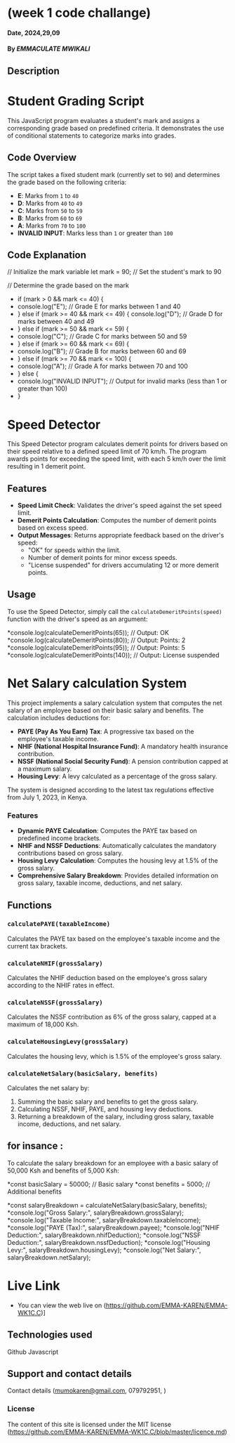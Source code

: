 # (week 1  code challange)

#### Date, 2024,29,09

#### By *EMMACULATE MWIKALI*

## Description
# Student Grading Script

This JavaScript program evaluates a student's mark and assigns a corresponding grade based on predefined criteria. It demonstrates the use of conditional statements to categorize marks into grades.

## Code Overview

The script takes a fixed student mark (currently set to `90`) and determines the grade based on the following criteria:

- **E**: Marks from `1` to `40`
- **D**: Marks from `40` to `49`
- **C**: Marks from `50` to `59`
- **B**: Marks from `60` to `69`
- **A**: Marks from `70` to `100`
- **INVALID INPUT**: Marks less than `1` or greater than `100`

## Code Explanation

// Initialize the mark variable
let mark = 90; // Set the student's mark to 90

// Determine the grade based on the mark
* if (mark > 0 && mark <= 40) {
*    console.log("E"); // Grade E for marks between 1 and 40
* } else if (mark >= 40 && mark <= 49) {
    console.log("D"); // Grade D for marks between 40 and 49
* } else if (mark >= 50 && mark <= 59) {
*   console.log("C"); // Grade C for marks between 50 and 59
* } else if (mark >= 60 && mark <= 69) {
*    console.log("B"); // Grade B for marks between 60 and 69
* } else if (mark >= 70 && mark <= 100) {
*    console.log("A"); // Grade A for marks between 70 and 100
* } else {
*    console.log("INVALID INPUT"); // Output for invalid marks (less than 1 or greater than 100)
* }

# Speed Detector

This Speed Detector program calculates demerit points for drivers based on their speed relative to a defined speed limit of 70 km/h. The program awards points for exceeding the speed limit, with each 5 km/h over the limit resulting in 1 demerit point.

## Features

- **Speed Limit Check**: Validates the driver's speed against the set speed limit.
- **Demerit Points Calculation**: Computes the number of demerit points based on excess speed.
- **Output Messages**: Returns appropriate feedback based on the driver's speed:
  - "OK" for speeds within the limit.
  - Number of demerit points for minor excess speeds.
  - "License suspended" for drivers accumulating 12 or more demerit points.

## Usage

To use the Speed Detector, simply call the `calculateDemeritPoints(speed)` function with the driver's speed as an argument:

*console.log(calculateDemeritPoints(65));  // Output: OK
*console.log(calculateDemeritPoints(80));  // Output: Points: 2
*console.log(calculateDemeritPoints(95));  // Output: Points: 5
*console.log(calculateDemeritPoints(140)); // Output: License suspended


# Net Salary calculation System
This project implements a salary calculation system that computes the net salary of an employee based on their basic salary and benefits. The calculation includes deductions for:

- **PAYE (Pay As You Earn) Tax**: A progressive tax based on the employee's taxable income.
- **NHIF (National Hospital Insurance Fund)**: A mandatory health insurance contribution.
- **NSSF (National Social Security Fund)**: A pension contribution capped at a maximum salary.
- **Housing Levy**: A levy calculated as a percentage of the gross salary.

The system is designed according to the latest tax regulations effective from July 1, 2023, in Kenya. 

### Features

- **Dynamic PAYE Calculation**: Computes the PAYE tax based on predefined income brackets.
- **NHIF and NSSF Deductions**: Automatically calculates the mandatory contributions based on gross salary.
- **Housing Levy Calculation**: Computes the housing levy at 1.5% of the gross salary.
- **Comprehensive Salary Breakdown**: Provides detailed information on gross salary, taxable income, deductions, and net salary.

## Functions

### `calculatePAYE(taxableIncome)`

Calculates the PAYE tax based on the employee's taxable income and the current tax brackets.

### `calculateNHIF(grossSalary)`

Calculates the NHIF deduction based on the employee's gross salary according to the NHIF rates in effect.

### `calculateNSSF(grossSalary)`

Calculates the NSSF contribution as 6% of the gross salary, capped at a maximum of 18,000 Ksh.

### `calculateHousingLevy(grossSalary)`

Calculates the housing levy, which is 1.5% of the employee's gross salary.

### `calculateNetSalary(basicSalary, benefits)`

Calculates the net salary by:
1. Summing the basic salary and benefits to get the gross salary.
2. Calculating NSSF, NHIF, PAYE, and housing levy deductions.
3. Returning a breakdown of the salary, including gross salary, taxable income, deductions, and net salary.

## for insance :

To calculate the salary breakdown for an employee with a basic salary of 50,000 Ksh and benefits of 5,000 Ksh:

*const basicSalary = 50000;  // Basic salary
*const benefits = 5000;      // Additional benefits

*const salaryBreakdown = calculateNetSalary(basicSalary, benefits);
*console.log("Gross Salary:", salaryBreakdown.grossSalary);
*console.log("Taxable Income:", salaryBreakdown.taxableIncome);
*console.log("PAYE (Tax):", salaryBreakdown.payee);
*console.log("NHIF Deduction:", salaryBreakdown.nhifDeduction);
*console.log("NSSF Deduction:", salaryBreakdown.nssfDeduction);
*console.log("Housing Levy:", salaryBreakdown.housingLevy);
*console.log("Net Salary:", salaryBreakdown.netSalary);

# Live Link
* You can view the web live on (https://github.com/EMMA-KAREN/EMMA-WK1C.C)]


## Technologies used
Github
Javascript

## Support and contact details
Contact details (mumokaren@gmail.com, 079792951, )

### License
The content of this site is licensed under the MIT license
(https://github.com/EMMA-KAREN/EMMA-WK1C.C/blob/master/licence.md)



















